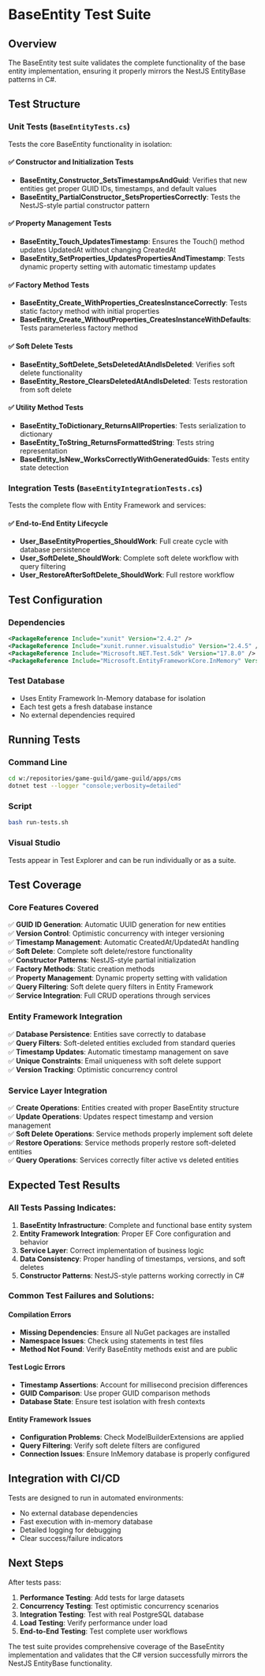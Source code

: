 # BaseEntity Test Suite

## Overview

The BaseEntity test suite validates the complete functionality of the base entity implementation, ensuring it properly mirrors the NestJS EntityBase patterns in C#.

## Test Structure

### Unit Tests (`BaseEntityTests.cs`)
Tests the core BaseEntity functionality in isolation:

#### ✅ Constructor and Initialization Tests
- **BaseEntity_Constructor_SetsTimestampsAndGuid**: Verifies that new entities get proper GUID IDs, timestamps, and default values
- **BaseEntity_PartialConstructor_SetsPropertiesCorrectly**: Tests the NestJS-style partial constructor pattern

#### ✅ Property Management Tests  
- **BaseEntity_Touch_UpdatesTimestamp**: Ensures the Touch() method updates UpdatedAt without changing CreatedAt
- **BaseEntity_SetProperties_UpdatesPropertiesAndTimestamp**: Tests dynamic property setting with automatic timestamp updates

#### ✅ Factory Method Tests
- **BaseEntity_Create_WithProperties_CreatesInstanceCorrectly**: Tests static factory method with initial properties
- **BaseEntity_Create_WithoutProperties_CreatesInstanceWithDefaults**: Tests parameterless factory method

#### ✅ Soft Delete Tests
- **BaseEntity_SoftDelete_SetsDeletedAtAndIsDeleted**: Verifies soft delete functionality
- **BaseEntity_Restore_ClearsDeletedAtAndIsDeleted**: Tests restoration from soft delete

#### ✅ Utility Method Tests
- **BaseEntity_ToDictionary_ReturnsAllProperties**: Tests serialization to dictionary
- **BaseEntity_ToString_ReturnsFormattedString**: Tests string representation
- **BaseEntity_IsNew_WorksCorrectlyWithGeneratedGuids**: Tests entity state detection

### Integration Tests (`BaseEntityIntegrationTests.cs`)
Tests the complete flow with Entity Framework and services:

#### ✅ End-to-End Entity Lifecycle
- **User_BaseEntityProperties_ShouldWork**: Full create cycle with database persistence
- **User_SoftDelete_ShouldWork**: Complete soft delete workflow with query filtering
- **User_RestoreAfterSoftDelete_ShouldWork**: Full restore workflow

## Test Configuration

### Dependencies
```xml
<PackageReference Include="xunit" Version="2.4.2" />
<PackageReference Include="xunit.runner.visualstudio" Version="2.4.5" />
<PackageReference Include="Microsoft.NET.Test.Sdk" Version="17.8.0" />
<PackageReference Include="Microsoft.EntityFrameworkCore.InMemory" Version="9.0.0" />
```

### Test Database
- Uses Entity Framework In-Memory database for isolation
- Each test gets a fresh database instance
- No external dependencies required

## Running Tests

### Command Line
```bash
cd w:/repositories/game-guild/game-guild/apps/cms
dotnet test --logger "console;verbosity=detailed"
```

### Script
```bash
bash run-tests.sh
```

### Visual Studio
Tests appear in Test Explorer and can be run individually or as a suite.

## Test Coverage

### Core Features Covered
✅ **GUID ID Generation**: Automatic UUID generation for new entities  
✅ **Version Control**: Optimistic concurrency with integer versioning  
✅ **Timestamp Management**: Automatic CreatedAt/UpdatedAt handling  
✅ **Soft Delete**: Complete soft delete/restore functionality  
✅ **Constructor Patterns**: NestJS-style partial initialization  
✅ **Factory Methods**: Static creation methods  
✅ **Property Management**: Dynamic property setting with validation  
✅ **Query Filtering**: Soft delete query filters in Entity Framework  
✅ **Service Integration**: Full CRUD operations through services  

### Entity Framework Integration
✅ **Database Persistence**: Entities save correctly to database  
✅ **Query Filters**: Soft-deleted entities excluded from standard queries  
✅ **Timestamp Updates**: Automatic timestamp management on save  
✅ **Unique Constraints**: Email uniqueness with soft delete support  
✅ **Version Tracking**: Optimistic concurrency control  

### Service Layer Integration
✅ **Create Operations**: Entities created with proper BaseEntity structure  
✅ **Update Operations**: Updates respect timestamp and version management  
✅ **Soft Delete Operations**: Service methods properly implement soft delete  
✅ **Restore Operations**: Service methods properly restore soft-deleted entities  
✅ **Query Operations**: Services correctly filter active vs deleted entities  

## Expected Test Results

### All Tests Passing Indicates:
1. **BaseEntity Infrastructure**: Complete and functional base entity system
2. **Entity Framework Integration**: Proper EF Core configuration and behavior
3. **Service Layer**: Correct implementation of business logic
4. **Data Consistency**: Proper handling of timestamps, versions, and soft deletes
5. **Constructor Patterns**: NestJS-style patterns working correctly in C#

### Common Test Failures and Solutions:

#### Compilation Errors
- **Missing Dependencies**: Ensure all NuGet packages are installed
- **Namespace Issues**: Check using statements in test files
- **Method Not Found**: Verify BaseEntity methods exist and are public

#### Test Logic Errors
- **Timestamp Assertions**: Account for millisecond precision differences
- **GUID Comparison**: Use proper GUID comparison methods
- **Database State**: Ensure test isolation with fresh contexts

#### Entity Framework Issues
- **Configuration Problems**: Check ModelBuilderExtensions are applied
- **Query Filtering**: Verify soft delete filters are configured
- **Connection Issues**: Ensure InMemory database is properly configured

## Integration with CI/CD

Tests are designed to run in automated environments:
- No external database dependencies
- Fast execution with in-memory database
- Detailed logging for debugging
- Clear success/failure indicators

## Next Steps

After tests pass:
1. **Performance Testing**: Add tests for large datasets
2. **Concurrency Testing**: Test optimistic concurrency scenarios  
3. **Integration Testing**: Test with real PostgreSQL database
4. **Load Testing**: Verify performance under load
5. **End-to-End Testing**: Test complete user workflows

The test suite provides comprehensive coverage of the BaseEntity implementation and validates that the C# version successfully mirrors the NestJS EntityBase functionality.
